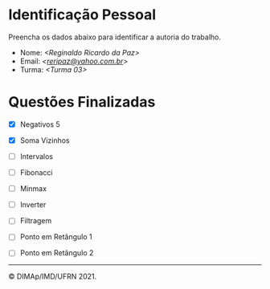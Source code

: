﻿# Identificação Pessoal

Preencha os dados abaixo para identificar a autoria do trabalho.

- Nome: *\<Reginaldo Ricardo da Paz>*
- Email: *\<reripaz@yahoo.com.br>*
- Turma: *\<Turma 03>*

# Questões Finalizadas
- [x] Negativos 5
- [x] Soma Vizinhos
- [ ] Intervalos
- [ ] Fibonacci
- [ ] Minmax
- [ ] Inverter
- [ ] Filtragem
- [ ] Ponto em Retângulo 1
- [ ] Ponto em Retângulo 2


--------
&copy; DIMAp/IMD/UFRN 2021.
